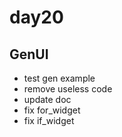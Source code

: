 # day20

## GenUI
- test gen example
- remove useless code
- update doc
- fix for_widget
- fix if_widget